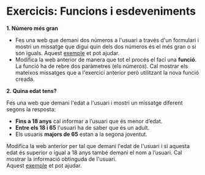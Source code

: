 # Exercicis: Funcions i esdeveniments

**1. Número més gran**

* Fes una web que demani dos números a l'usuari a través d'un formulari i mostri un missatge que digui quin dels dos números és el més gran o si són iguals.  Aquest [exemple](https://www.w3schools.com/jsref/tryit.asp?filename=tryjsref_text_value) et pot ajudar.
* Modifica la web anterior de manera que tot el procés el faci una **funció**. La funció ha de rebre dos paràmetres \(els números\). Cal mostrar els mateixos missatges que a l'exercici anterior però utilitzant la nova funció creada.

**2. Quina edat tens?** 

Fes una web que demani l'edat a l'usuari i mostri un missatge diferent segons la resposta:

* **Fins a 18 anys** cal informar a l’usuari que és menor d’edat.
* **Entre els 18 i 65** l'usuari ha de saber que és un adult.
* Els usuaris **majors de 65** estan a la segona joventut.

Modifica la web anterior per tal que demani l'edat de l'usuari i si aquesta edat és superior o igual a 18 anys també demani el nom a l’usuari. Cal mostrar la informació obtinguda de l'usuari.   
Aquest [exemple](https://www.w3schools.com/jsref/tryit.asp?filename=tryjsref_style_visibility) et pot ajudar.

